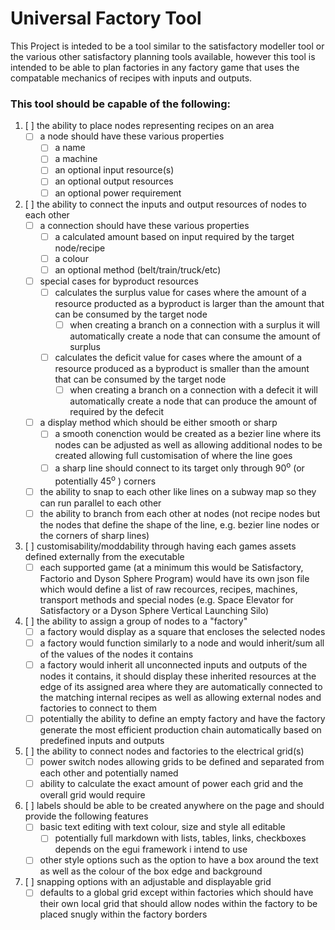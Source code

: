 # Universal Factory Tool

This Project is inteded to be a tool similar to the satisfactory modeller tool or the various other satisfactory planning tools available, however this tool is intended to be able to plan factories in any factory game that uses the compatable mechanics of recipes with inputs and outputs.

### This tool should be capable of the following:
1. [ ] the ability to place nodes representing recipes on an area
    - [ ] a node should have these various properties
      - [ ] a name
      - [ ] a machine
      - [ ] an optional input resource(s)
      - [ ] an optional output resources
      - [ ] an optional power requirement
2. [ ] the ability to connect the inputs and output resources of nodes to each other
    - [ ] a connection should have these various properties
      - [ ] a calculated amount based on input required by the target node/recipe
      - [ ] a colour
      - [ ] an optional method (belt/train/truck/etc)
    - [ ] special cases for byproduct resources
      - [ ] calculates the surplus value for cases where the amount of a resource producted as a byproduct is larger than the amount that can be consumed by the target node
        - [ ] when creating a branch on a connection with a surplus it will automatically create a node that can consume the amount of surplus
      - [ ] calculates the deficit value for cases where the amount of a resource produced as a byproduct is smaller than the amount that can be consumed by the target node
        - [ ] when creating a branch on a connection with a defecit it will automatically create a node that can produce the amount of required by the defecit
    - [ ] a display method which should be either smooth or sharp
      - [ ] a smooth conenction would be created as a bezier line where its nodes can be adjusted as well as allowing additional nodes to be created allowing full customisation of where the line goes
      - [ ] a sharp line should connect to its target only through 90<sup>o</sup> (or potentially 45<sup>o</sup> ) corners
    - [ ] the ability to snap to each other like lines on a subway map so they can run parallel to each other
    - [ ] the ability to branch from each other at nodes (not recipe nodes but the nodes that define the shape of the line, e.g. bezier line nodes or the corners of sharp lines)
3. [ ] customisability/moddability through having each games assets defined externally from the executable
    - [ ] each supported game (at a minimum this would be Satisfactory, Factorio and Dyson Sphere Program) would have its own json file which would define a list of raw recources, recipes, machines, transport methods and special nodes (e.g. Space Elevator for Satisfactory or a Dyson Sphere Vertical Launching Silo)
4. [ ] the ability to assign a group of nodes to a "factory"
    - [ ] a factory would display as a square that encloses the selected nodes
    - [ ] a factory would function similarly to a node and would inherit/sum all of the values of the nodes it contains
    - [ ] a factory would inherit all unconnected inputs and outputs of the nodes it contains, it should display these inherited resources at the edge of its assigned area where they are automatically connected to the matching internal recipes as well as allowing external nodes and factories to connect to them
    - [ ] potentially the ability to define an empty factory and have the factory generate the most efficient production chain automatically based on predefined inputs and outputs
5. [ ] the ability to connect nodes and factories to the electrical grid(s)
    - [ ] power switch nodes allowing grids to be defined and separated from each other and potentially named
    - [ ] ability to calculate the exact amount of power each grid and the overall grid would require
6. [ ] labels should be able to be created anywhere on the page and should provide the following features
    - [ ] basic text editing with text colour, size and style all editable
      - [ ] potentially full markdown with lists, tables, links, checkboxes depends on the egui framework i intend to use
    - [ ] other style options such as the option to have a box around the text as well as the colour of the box edge and background
7. [ ] snapping options with an adjustable and displayable grid
    - [ ] defaults to a global grid except within factories which should have their own local grid that should allow nodes within the factory to be placed snugly within the factory borders